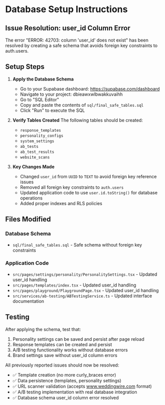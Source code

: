 # Database Setup Instructions

## Issue Resolution: user_id Column Error

The error "ERROR: 42703: column 'user_id' does not exist" has been resolved by creating a safe schema that avoids foreign key constraints to auth.users.

## Setup Steps

1. **Apply the Database Schema**
   - Go to your Supabase dashboard: https://supabase.com/dashboard
   - Navigate to your project: dbieawxwlbwakkuvaihh
   - Go to "SQL Editor"
   - Copy and paste the contents of `sql/final_safe_tables.sql`
   - Click "Run" to execute the SQL

2. **Verify Tables Created**
   The following tables should be created:
   - `response_templates`
   - `personality_configs` 
   - `system_settings`
   - `ab_tests`
   - `ab_test_results`
   - `website_scans`

3. **Key Changes Made**
   - Changed `user_id` from `UUID` to `TEXT` to avoid foreign key reference issues
   - Removed all foreign key constraints to `auth.users`
   - Updated application code to use `user.id.toString()` for database operations
   - Added proper indexes and RLS policies

## Files Modified

### Database Schema
- `sql/final_safe_tables.sql` - Safe schema without foreign key constraints

### Application Code  
- `src/pages/settings/personality/PersonalitySettings.tsx` - Updated user_id handling
- `src/pages/templates/index.tsx` - Updated user_id handling  
- `src/pages/playground/PlaygroundPage.tsx` - Updated user_id handling
- `src/services/ab-testing/ABTestingService.ts` - Updated interface documentation

## Testing

After applying the schema, test that:
1. Personality settings can be saved and persist after page reload
2. Response templates can be created and persist  
3. A/B testing functionality works without database errors
4. Brand settings save without user_id column errors

All previously reported issues should now be resolved:
- ✅ Template creation (no more curly_braces error)
- ✅ Data persistence (templates, personality settings) 
- ✅ URL scanner validation (accepts www.weddingwire.com format)
- ✅ A/B testing implementation with real database integration
- ✅ Database schema user_id column error resolved